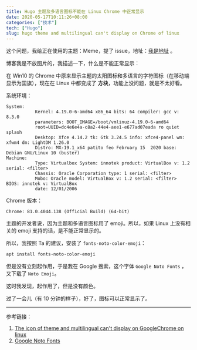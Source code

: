 ```yaml
---
title: Hugo 主题及多语言图标不能在 Linux Chrome 中正常显示
date: 2020-05-17T10:11:26+08:00
categories: ["技术"]
tech: ["Hugo"]
slug: hugo theme and multilingual can't display on Chrome of linux
---
```


这个问题，我给正在使用的主题：Meme，提了 issue，地址：[我是地址](https://github.com/reuixiy/hugo-theme-meme/issues/139) 。

博客我是不放图片的，我描述一下，什么是不能正常显示：

在 Win10 的 Chrome 中原来显示主题的太阳图标和多语言的字符图标（在移动端显示为国旗），现在在 Linux 中都变成了 **方块**，功能上没问题，就是不太好看。

系统环境：

```
System:    
           Kernel: 4.19.0-6-amd64 x86_64 bits: 64 compiler: gcc v: 8.3.0 
           parameters: BOOT_IMAGE=/boot/vmlinuz-4.19.0-6-amd64 
           root=UUID=dc4e6e4a-c8a2-44e4-aee1-e677ad07eada ro quiet splash 
           Desktop: Xfce 4.14.2 tk: Gtk 3.24.5 info: xfce4-panel wm: xfwm4 dm: LightDM 1.26.0 
           Distro: MX-19.1_x64 patito feo February 15  2020 base: Debian GNU/Linux 10 (buster) 
Machine:   
           Type: Virtualbox System: innotek product: VirtualBox v: 1.2 serial: <filter> 
           Chassis: Oracle Corporation type: 1 serial: <filter> 
           Mobo: Oracle model: VirtualBox v: 1.2 serial: <filter> BIOS: innotek v: VirtualBox 
           date: 12/01/2006 
```

Chrome 版本：

```
Chrome: 81.0.4044.138 (Official Build) (64-bit)
```

主题的开发者说，因为主题和多语言图标用了 emoji。所以，如果 Linux 上没有相关的 emoji 支持的话，是不能正常显示的。

所以，我按照 Ta 的建议，安装了 `fonts-noto-color-emoji`：

```bash
apt install fonts-noto-color-emoji
```

但是没有立刻起作用，于是我在 Google 搜索，这个字体 `Google Noto Fonts` ，又下载了 `Noto Emoji`。

这时我发现，起作用了，但是没有颜色。

过了一会儿（有 10 分钟的样子），好了，图标可以正常显示了。

---

参考链接：

1. [The icon of theme and multilingual can't display on GoogleChrome on linux](https://github.com/reuixiy/hugo-theme-meme/issues/139)
2. [Google Noto Fonts](https://www.google.com/get/noto/)